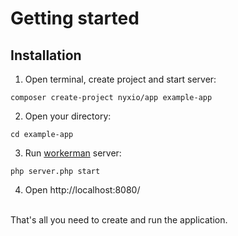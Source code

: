 # Getting started

## Installation

1. Open terminal, create project and start server:

```shell
composer create-project nyxio/app example-app
```

2. Open your directory:

```shell
cd example-app
```

3. Run [workerman](https://github.com/walkor/workerman) server:

```shell
php server.php start
```

4. Open http://localhost:8080/

<br>
That's all you need to create and run the application.
